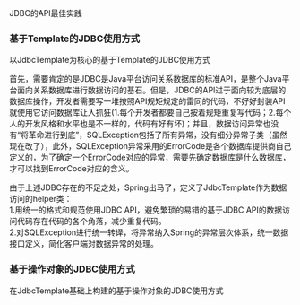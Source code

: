 JDBC的API最佳实践  
### 基于Template的JDBC使用方式
以JdbcTemplate为核心的基于Template的JDBC使用方式  

首先，需要肯定的是JDBC是Java平台访问关系数据库的标准API，是整个Java平台面向关系数据库进行数据访问的基石。但是，JDBC的API过于面向较为底层的数据库操作，开发者需要写一堆按照API规矩规定的雷同的代码，不好好封装API就使用它访问数据库让人抓狂(1.每个开发者都要自己按着规矩重复写代码；2.每个人的开发风格和水平也是不一样的，代码有好有坏)；并且，数据访问异常也没有“将革命进行到底”，SQLException包括了所有异常，没有细分异常子类（虽然现在改了），此外，SQLException异常采用的ErrorCode是各个数据库提供商自己定义的，为了确定一个ErrorCode对应的异常，需要先确定数据库是什么数据库，才可以找到ErrorCode对应的含义。 

由于上述JDBC存在的不足之处，Spring出马了，定义了JdbcTemplate作为数据访问的helper类：  
1.用统一的格式和规范使用JDBC API，避免繁琐的易错的基于JDBC API的数据访问代码存在代码的各个角落，减少重复代码。    
2.对SQLException进行统一转译，将异常纳入Spring的异常层次体系，统一数据接口定义，简化客户端对数据异常的处理。  















### 基于操作对象的JDBC使用方式  
在JdbcTemplate基础上构建的基于操作对象的JDBC使用方式













